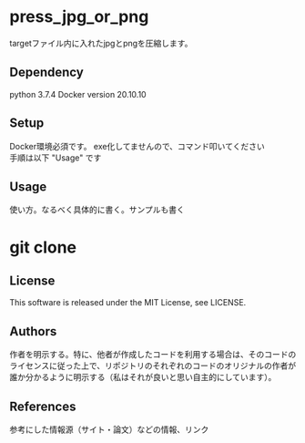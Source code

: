 # press_jpg_or_png
targetファイル内に入れたjpgとpngを圧縮します。

## Dependency
python 3.7.4
Docker version 20.10.10

## Setup
Docker環境必須です。
exe化してませんので、コマンド叩いてください<br>
手順は以下 "Usage" です

## Usage
使い方。なるべく具体的に書く。サンプルも書く
# git clone 


## License
This software is released under the MIT License, see LICENSE.

## Authors
作者を明示する。特に、他者が作成したコードを利用する場合は、そのコードのライセンスに従った上で、リポジトリのそれぞれのコードのオリジナルの作者が誰か分かるように明示する（私はそれが良いと思い自主的にしています）。

## References
参考にした情報源（サイト・論文）などの情報、リンク

